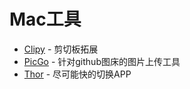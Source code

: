 # Mac工具
- [Clipy](https://github.com/Clipy/Clipy) - 剪切板拓展
- [PicGo](https://github.com/Molunerfinn/PicGo) - 针对github图床的图片上传工具
- [Thor](https://github.com/gbammc/Thor) - 尽可能快的切换APP